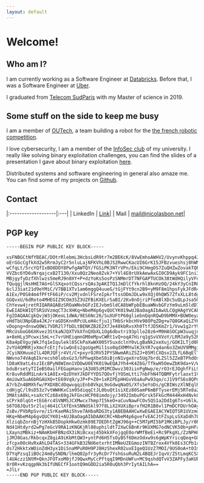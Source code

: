 ```yaml
---
layout: default
---
```


# Welcome!

## Who am I?

I am currently working as a Software Engineer at [Databricks](https://databricks.com/). 
Before that, I was a Software Engineer at [Uber](https://www.uber.com/). 

I graduated from [Telecom SudParis](https://www.telecom-sudparis.eu/en/) with my Master of science in 2019. 

## Some stuff on the side to keep me busy

I am a member of [OUTech](https://github.com/outech-robotic), a team building a robot for the [the french robotic competition](https://en.wikipedia.org/wiki/Coupe_de_France_de_robotique).

I love cybersecurity, I am a member of the [InfoSec club](https://hackademint.org/website/) of my university. I really like solving binary exploitation challenges, you can find the slides of a presentation I gave about binary exploitation [here](slides_pwn.pdf).

Distributed systems and software engineering in general also amaze me. You can find some of my projects on [Github](https://github.com/bonnetn).

## Contact

|:-------------------|:---|
| LinkedIn | [Link](https://www.linkedin.com/in/bonnet-n/)| 
| Mail | [mail@nicolasbon.net](mailto:mail@nicolasbon.net)| 

## PGP key

```
-----BEGIN PGP PUBLIC KEY BLOCK-----

xsFNBGCtNfYBEAC/DOtrRlebmL3HcbsLdR9tr7m2BEKcK/8VwEmhoAWHV2/UvynvKhppq4Jm6Mcn
oErGGcCgfkXd2w5RrmJyC2r5nluLajNFKVhL0BJS2RwwCKacUI6GrK15JFBzvueshsj0hWN+rG5K
wCfqLt/5rcYQfIxBO8DOY8PwfgAWTQY/fGSiPK3NTrVPn/Eki9CHmgOS7ZuQHZwZovakTQP6AaSf
VVZbc6YD6vNrqajcxB2T130/Xxu0Qz2Neo8Zvk7+YVl4E0rUXkAewAxGI0CD9Ayk9FC1ni3vLg5g
MBjgyfyDzfXhlwzs5meRJ9n0XY+P+dzYoKs5osPzSNMmrDT7NFGAPTUCOk38tWdHQilyVFdcPUnj
TQuqgjlNsHHE7AG+GlSXqxotCQssrsQAs3pAKITQ1JmDlCfYkrhl8knHzOQ/24kY3yCnIR0N5gAx
6clJ3iat21d9eYMiC/V7BB1XTv1am6mggQ4uueG/tGjFYt9cn2B9+yM9F8m1hpsFykJFdR4hgTYi
A1Ex/P0S84m4fPFtF66iP/cv2MjvdnlFSreIpkrTtssODmJDLw9xXQj0hQW57ZfxXLL8tdg6ZUnn
GGQvxU/6dRoto4MHEGIZ9COm3SZ3UZFBiKXELrSaBI/2Kv8nOjriPfeABlXDcSuQLpJsa5Q5j8GM
ChYevw4jretRIQARAQABzSROaWNvbGFzIEJvbm5ldCA8bWFpbEBuaWNvbGFzYm9uLm5ldD7CwY8E
EwEIADkWIQTSR1UVzmqCT3cXHKq+NbeM4p6gvQUCYK019wUJBaOagAIbAwULCQgHAgYVCAkKCwIF
FgIDAQAACgkQvjW3jOKeoL1dWA/9ES6Nc26/SuXUFtP60gliebnQqnRQwD9bMMX+BUWOeyaKgh/z
vHdTbU3NpGBa4JKJrraGDSKnnRPcULeH4cfju1jTHbSrkbcHVe98OPqZDg+w7Q8GKaQiZY6iQFq5
vDopng+dnswQ0Wi7VDR2l7fbDLtBENKZB2E2X7Je48kbRvsXh0TtfJD5KmZr1/Vvw1g2rY9na3Zs
MRcUsboG66XKvez3StkaNJQXTVkXfnQXbXL1Og6dbxtri93pllo28z6+M9HASOCpW3uuqjncrdGi
a+8eHLy3Pcwxi5mL+c7vrUHEiqmnGM0eMpvCWRt1vQ+oqA7Hirq1gSvVXVoY/LRMJa9y52RXyf2Q
K8a4pEVgujWkJfq1eIqulekl85CkPaXwWX005Y5uxdclnY0vLgBaNk2xeXuj/GOKILTjd0kPG7FD
2vYU4QMRRjvXmcFcEtjfviwQnEs2goUgeMil1so0qdXMMYwlKJkYR7vq4an6o3ZmUV9MMgi5L6Vy
JCyiNXHuue2lL4DRJQFjr4Vt/C+pxyrOJRV5IPYSNwmARiZSZJ+05MlCXQsx2ZLfL6BqElT8b8Nc
NWvno74VAq6Ikrecsh0lobxGz3/hPhwqXbe50iBjnN1vgeXro5Ug7brdLZSl5ZZeBTPhdOsemgmL
lD8aK9atL4szIEcBPyN8WImn1VDOwU0EYK019wEQAJYh4+K4Z6G/TfkwH5OewZbK9da+V/WUw3+0
bduBrsetyTIIeBS0ailFEGapHanvjA3U85zM1MCDwvz303iinPgNwp/e/rO3rEJOghfFiL9ItbwH
Kr8uvRddM1LnArk1A0Ix+QzDYmYJkDFYYDS7QOvfjYOSmLtti7nbFhN4TQBMFytrlaoxt1Vt3bUj
4miUwXSuA6bRGAUXQ+tE69Vq9/yJP+P+Z0+1xRIPEpHHGvV6aAuPw93qo/cJ1V9fS6s8QPdakqln
A7rbZn4BMXhfw/PXDXBCdOqwvgqiEnb8VkpL9oGdwqNaOS/Xfs5eYoDs/gCBIWszXlNEqlRUv32j
cdHjgC/l9sD53z7vtWWHKxCim95diqqCtJL0buQt1siXEz80SamP6mBFTyserEMj5RTe8a2TF8+P
3MAtsA0kL+saXcYCz68x69gJkFGncHCP08imdojy/3492ImbuPGrsk5FkGcM444HxH4NvkCISjii
sCPrk0lqGt+tEG6rc4SVNMSJCXMwcx7hmp7I5keO+aCuvNawFCOv5QS1a2DdIg6Ts+U6lk/ZHIu8
S6TO8JQut5r2luj4641ClXfEnkSNNdSkl97f8LiX2XUXiBprxfH2R1B8vl1PmDCFDUrhOAyL2/FU
ZsBv/PVbRpSvre/iSrKaeMAi5hve7AHbaRDG3ty1ABEBAAHCwXwEGAEIACYWIQTSR1UVzmqCT3cX
HKq+NbeM4p6gvQUCYK01+AUJBaOagAIbDAAKCRC+NbeM4p6gvefvEACJtFZspLsSXaD4h7L4UZS6
XlziqbZornBjYzHXkB5DopkHkwOzmk89E7DEDhtZgWJ96g++C5M7pMI5bP1MKiBPLJy/r0PBHlBs
Nd41Htdyrd2wPg7eGcV9RA1zKNGKjRl08uphildt72XwC6BnKr9KUXMG7odNCVK50b+pHFajxa0h
LXaynzMBkiz+NAmKbHFBNzdX3iNiBcxuj45bkkXFojgqE0orWMfBeEi+Rc9PkgXL/ZzNPH823xsQ
jJMJ0Gas/RkbcqxZ8giA9iKbMtQW3+yntPd6H5TsOyB5f6DmzOdxw9s6gWpKYricqQeq+GUu8NZc
zfcpx0OcHvRxAhLD4TAS+334GFkB32NU6etxrhtIMNeUZEGmozINTBZrox4Vfk8Es3CPb1xaWYaJ
ds72HkktxWOinZdH3yx1DiSnaMPuR0H9PJ8HzShexR02uxEIgeQ1UzZ7MOI/9US0oA+t0ImoiDC3
D7YqPzsqIiBOc24m8ySNDN/lhmQ02pfr3yRcDr7YshGsuRuN2L4BQEJrIqvV/ZStLmqKCSXRVXaV
l4UAczz1NtM+QknJFOTxoM0jfJ9QwxMyCcPftqqI9MDnUWFu+MC9qshdQTvV3ZAPFy3aKUkUCehB
8rOR+vKzqgpNk3bIfUNECfF1ootQ9mGDD2ia5R0uQbh3PrIytAILhA==
=JlLr
-----END PGP PUBLIC KEY BLOCK-----
```

